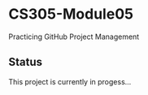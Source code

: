 # CS305-Module05
Practicing GitHub Project Management

## Status
This project is currently in progess...

